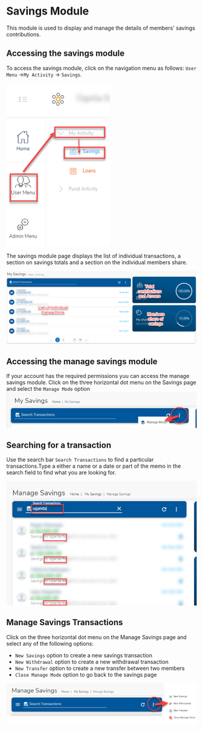 # Savings Module
This module is used to display and manage the details of members' savings contributions. 

## Accessing the savings module

To access the savings module, click on the navigation menu as follows: `User Menu` ->`My Activity` -> `Savings`.

![alt text](images/3.1.1_Savings_Menu.png "Savings menu")

The savings module page displays the list of individual transactions, a section on savings totals and a section on the individual members share.

![alt text](images/3.1.1_Savings_Page.png "Savings page")


## Accessing the manage savings module

If your account has the required permissions yuu can access the manage savings module. Click on the three horizontal dot menu on the Savings page and select the `Manage Mode` option
![alt text](images/3.1.2_Manage_Savings_Page.png "Manage Savings page")


## Searching for a transaction

Use the search bar `Search Transactions` to find a particular transactions.Type a either a name or a date or part of the memo in the search field to find what you are looking for.


![alt text](images/3.1.3_Search_Savings_Page.png "Search Savings")


## Manage Savings Transactions

Click on the three horizontal dot menu on the Manage Savings page and select any of the following options:

- `New Savings` option to create a new savings transaction
- `New Withdrawal` option to create a new withdrawal transaction
- `New Transfer` option to create a new transfer between two members
- `Close Manage Mode` option to go back to the savings page
  
![alt text](images/3.1.4_Manage_Savings_Menu.png "Manage Savings menu")
